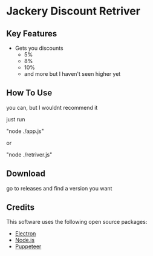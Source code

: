 # Jackery Discount Retriver

## Key Features

* Gets you discounts
    - 5%
    - 8%
    - 10%
    - and more but I haven't seen higher yet

## How To Use

you can, but I wouldnt recommend it

just run 

"node ./app.js"

or

"node ./retriver.js"

## Download

go to releases and find a version you want

## Credits

This software uses the following open source packages:

- [Electron](http://electron.atom.io/)
- [Node.js](https://nodejs.org/)
- [Puppeteer](https://github.com/puppeteer/puppeteer)

